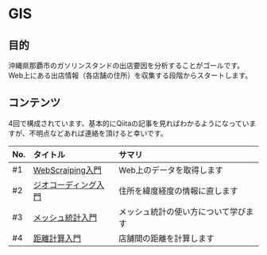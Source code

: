 # GIS
## 目的
沖縄県那覇市のガソリンスタンドの出店要因を分析することがゴールです。Web上にある出店情報（各店舗の住所）を収集する段階からスタートします。

## コンテンツ
4回で構成されています、基本的にQiitaの記事を見ればわかるようになっていますが、不明点などあれば連絡を頂けると幸いです。

| No. | タイトル | サマリ|
| :--- | :--- | :--- |
| #1 | [WebScraiping入門](https://qiita.com/Tom-tom-tom/items/998e8282d013fb218490) | Web上のデータを取得します |
| #2 | [ジオコーディング入門](https://qiita.com/Tom-tom-tom/items/e651b2afcc9c376174ae) | 住所を緯度経度の情報に直します |
| #3| [メッシュ統計入門](https://qiita.com/Tom-tom-tom/items/03d994fdc0a3a0998c10) | メッシュ統計の使い方について学びます |
| #4 | [距離計算入門](https://qiita.com/Tom-tom-tom/items/7aa6d2b7a5fea915dd93) | 店舗間の距離を計算します |
